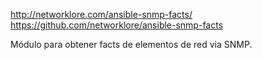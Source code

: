 http://networklore.com/ansible-snmp-facts/
https://github.com/networklore/ansible-snmp-facts

Módulo para obtener facts de elementos de red via SNMP.

